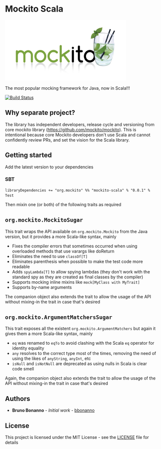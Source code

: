 # Mockito Scala

<a href="http://site.mockito.org">
<img src="https://raw.githubusercontent.com/mockito/mockito/master/src/javadoc/org/mockito/logo.png"
     srcset="https://raw.githubusercontent.com/mockito/mockito/master/src/javadoc/org/mockito/logo@2x.png 2x"
     alt="Mockito" />
</a>

The most popular mocking framework for Java, now in Scala!!!

[![Build Status](https://travis-ci.org/mockito/mockito-scala.svg?branch=master)](https://travis-ci.org/mockito/mockito-scala)

## Why separate project?

The library has independent developers, release cycle and versioning from core mockito library (https://github.com/mockito/mockito). This is intentional because core Mockito developers don't use Scala and cannot confidently review PRs, and set the vision for the Scala library.

## Getting started

Add the latest version to your dependencies

### SBT
```libraryDependencies += "org.mockito" %% "mockito-scala" % "0.0.1" % Test```

Then mixin one (or both) of the following traits as required

## ```org.mockito.MockitoSugar```

This trait wraps the API available on ```org.mockito.Mockito``` from the Java version, but it provides a more Scala-like syntax, mainly
*   Fixes the compiler errors that sometimes occurred when using overloaded methods that use varargs like doReturn
*   Eliminates the need to use ```classOf[T]```
*   Eliminates parenthesis when possible to make the test code more readable
*   Adds ```spyLambda[T]``` to allow spying lambdas (they don't work with the standard spy as they are created as final classes by the compiler)
*   Supports mocking inline mixins like ```mock[MyClass with MyTrait]```
*   Supports by-name arguments

The companion object also extends the trait to allow the usage of the API without mixing-in the trait in case that's desired

## ```org.mockito.ArgumentMatchersSugar```

This trait exposes all the existent ```org.mockito.ArgumentMatchers``` but again it gives them a more Scala-like syntax, mainly
*   ```eq``` was renamed to ```eqTo``` to avoid clashing with the Scala ```eq``` operator for identity equality
*   ```any``` resolves to the correct type most of the times, removing the need of using the likes of ```anyString```, ```anyInt```, etc
*   ```isNull``` and ```isNotNull``` are deprecated as using nulls in Scala is clear code smell

Again, the companion object also extends the trait to allow the usage of the API without mixing-in the trait in case that's desired

## Authors

* **Bruno Bonanno** - *Initial work* - [bbonanno](https://github.com/bbonanno)


## License

This project is licensed under the MIT License - see the [LICENSE](LICENSE) file for details
